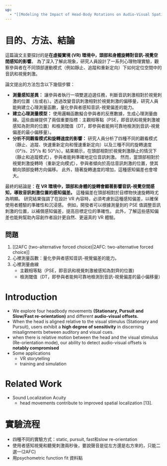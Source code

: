 ```yaml
---
up:
  - "[[Modeling the Impact of Head-Body Rotations on Audio-Visual Spatial Perception for Virtual Reality Applications]]"
---
```

# 目的、方法、結論
這篇論文主要探討的是**在虛擬實境 (VR) 環境中，頭部和身體旋轉對音訊-視覺空間感知的影響**。 為了深入了解此現象，研究人員設計了一系列心理物理實驗，觀察參與者在不同頭部運動模式（例如靜止、追蹤和重新定向）下如何定位空間中的音訊和視覺刺激。

論文提出的方法包含以下幾個步驟：

- **測量感知差異：** 讓參與者執行一項雙選迫選任務，判斷音訊刺激相對於視覺刺激的位置（左或右）。透過改變音訊刺激相對於視覺刺激的偏移量，研究人員能夠建立心理測量函數，量化參與者感知音訊-視覺偏差的能力。
- **建立心理測量模型：** 使用邏輯函數擬合參與者的反應數據，生成心理測量曲線。這些曲線提供了兩個重要指標：主觀相等點（PSE，即音訊和視覺刺激被感知為對齊的位置）和檢測閾值（DT，即參與者能夠可靠地檢測到音訊-視覺偏差的最小偏移量）。
- **分析不同觀看模式和旋轉速度的影響：** 研究人員分析了四種不同的觀看模式（靜止、追蹤、快速重新定向和慢速重新定向）以及三種不同的旋轉速度（0°/s、25°/s 和 50°/s）。結果顯示，在頭部相對於視覺刺激靜止的情況下（靜止和追蹤模式），參與者能夠準確地定位音訊刺激。 然而，當頭部相對於視覺刺激旋轉時（重新定向模式），參與者傾向於高估音訊刺激的位置，使其朝向頭部旋轉方向偏移。 此外，隨著旋轉速度的增加，這種感知偏差也會增大。

最終的結論是：**在 VR 環境中，頭部和身體的旋轉會顯著影響音訊-視覺空間感知，導致音訊刺激位置的感知偏差。** 這種偏差在頭部相對於目標物快速旋轉時尤為明顯。 研究結果強調了在設計 VR 內容時，必須考慮到這種感知偏差，以確保使用者體驗的準確性和沉浸感。 例如，開發者可以根據測量到的 PSE 值調整音訊刺激的位置，以補償感知偏差，提高目標定位的準確性。 此外，了解這些感知偏差也能夠幫助內容創作者設計更自然、更逼真的 VR 體驗。
## 問題
1. [[2AFC (two-alternative forced choice)|2AFC: two-alternative forced choice]]
2. 心裡測量函數：量化參與者感知音訊-視覺偏差的能力。
3. 心裡測量曲線
	- 主觀相等點（PSE，即音訊和視覺刺激被感知為對齊的位置)
	- 檢測閾值（DT，即參與者能夠可靠地檢測到音訊-視覺偏差的最小偏移量）
# Introduction
- We explore four headbody movements **(Stationary, Pursuit and Slow/Fast re-orientation)** and  different **audio-visual offsets.**
- When the head is aligned relative to the visual stimulus (Stationary and Pursuit), users exhibit a **high degree of sensitivity** in discerning misalignments between auditory and visual cues.
- when there is relative motion between the head and the visual stimulus (Re-orientation mode), our ability to detect audio-visual offsets is **notably compromised**
- Some applications
	- VR storytelling
	- training and simulation
# Related Work
- Sound Localization Acuity
	- head movements contribute to improved spatial localization [13].
# 實驗流程
- 四種不同的實驗方式：static, pursuit, fast和slow re-orientation
- 使用者感知視覺和聽覺刺激兩秒後，要說聲音是從左方還是右方來的，只能二選一(2AFC)
- 用psychometric function fit 資料點 